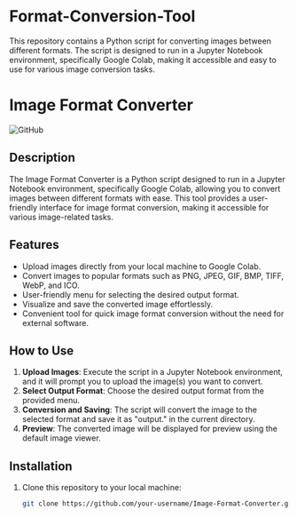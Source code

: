 # Format-Conversion-Tool
This repository contains a Python script for converting images between different formats. The script is designed to run in a Jupyter Notebook environment, specifically Google Colab, making it accessible and easy to use for various image conversion tasks.
# Image Format Converter

![GitHub](https://img.shields.io/github/license/your-username/Image-Format-Converter)

## Description

The Image Format Converter is a Python script designed to run in a Jupyter Notebook environment, specifically Google Colab, allowing you to convert images between different formats with ease. This tool provides a user-friendly interface for image format conversion, making it accessible for various image-related tasks.

## Features

- Upload images directly from your local machine to Google Colab.
- Convert images to popular formats such as PNG, JPEG, GIF, BMP, TIFF, WebP, and ICO.
- User-friendly menu for selecting the desired output format.
- Visualize and save the converted image effortlessly.
- Convenient tool for quick image format conversion without the need for external software.

## How to Use

1. **Upload Images**: Execute the script in a Jupyter Notebook environment, and it will prompt you to upload the image(s) you want to convert.
2. **Select Output Format**: Choose the desired output format from the provided menu.
3. **Conversion and Saving**: The script will convert the image to the selected format and save it as "output.<format>" in the current directory.
4. **Preview**: The converted image will be displayed for preview using the default image viewer.

## Installation

1. Clone this repository to your local machine:

   ```bash
   git clone https://github.com/your-username/Image-Format-Converter.git
